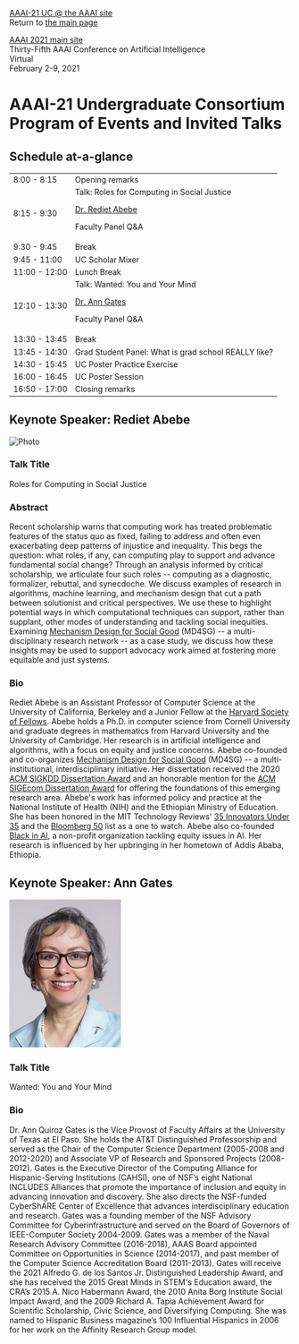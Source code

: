[AAAI-21 UC @ the AAAI site ](https://aaai.org/Conferences/AAAI-21/undergraduate-consortium/)  
Return to [the main page](https://aaai-uc.github.io/)

[AAAI 2021 main site](http://aaai.org/Conferences/AAAI-21/)  
Thirty-Fifth AAAI Conference on Artificial Intelligence  
Virtual  
February 2-9, 2021


# AAAI-21 Undergraduate Consortium Program of Events and Invited Talks

## Schedule at-a-glance


<table>
  <tr>
   <td>8:00 - 8:15
   </td>
   <td>Opening remarks
   </td>
  </tr>
  <tr>
   <td>8:15 - 9:30
   </td>
   <td>Talk: Roles for Computing in Social Justice
<p>
<a href="https://www2.eecs.berkeley.edu/Faculty/Homepages/rabebe.html">Dr. Rediet Abebe</a> 
<p>
Faculty Panel Q&A
  <tr>
   <td>9:30 - 9:45
   </td>
   <td>Break
   </td>
  </tr>
  <tr>
   <td>9:45 - 11:00
   </td>
   <td>UC Scholar Mixer
   </td>
  </tr>
  <tr>
   <td>11:00 - 12:00
   </td>
   <td>Lunch Break
   </td>
  </tr>
  <tr>
   <td>12:10 - 13:30
   </td>
   <td>Talk: Wanted: You and Your Mind
<p>
<a href="http://www.cs.utep.edu/agates/">Dr. Ann Gates</a>
<p>
Faculty Panel Q&A
  <tr>
   <td>13:30 - 13:45
   </td>
   <td>Break
   </td>
  </tr>
  <tr>
   <td>13:45 - 14:30
   </td>
   <td>Grad Student Panel: What is grad school REALLY like?
   </td>
  </tr>
  <tr>
   <td>14:30 - 15:45
   </td>
   <td>UC Poster Practice Exercise
   </td>
  </tr>
  <tr>
   <td>16:00 - 16:45
   </td>
   <td>UC Poster Session
   </td>
  </tr>
  <tr>
   <td>16:50 - 17:00
   </td>
   <td>Closing remarks
   </td>
  </tr>
</table>

## Keynote Speaker: Rediet Abebe
<img width="200" alt="Photo" src="https://www2.eecs.berkeley.edu/Faculty/Photos/Homepages/rabebe.jpg">

### Talk Title 
Roles for Computing in Social Justice

### Abstract
Recent scholarship warns that computing work has treated problematic features of the status quo as fixed, failing to address and often even exacerbating deep patterns of injustice and inequality. This begs the question: what roles, if any, can computing play to support and advance fundamental social change? Through an analysis informed by critical scholarship, we articulate four such roles -- computing as a diagnostic, formalizer, rebuttal, and synecdoche. We discuss examples of research in algorithms, machine learning, and mechanism design that cut a path between solutionist and critical perspectives. We use these to highlight potential ways in which computational techniques can support, rather than supplant, other modes of understanding and tackling social inequities. Examining [Mechanism Design for Social Good](https://www.md4sg.com/) (MD4SG) -- a multi-disciplinary research network -- as a case study, we discuss how these insights may be used to support advocacy work aimed at fostering more equitable and just systems.

### Bio 
Rediet Abebe is an Assistant Professor of Computer Science at the University of California, Berkeley and a Junior Fellow at the [Harvard Society of Fellows](https://socfell.fas.harvard.edu/senior-junior-fellows-current-academic-year). Abebe holds a Ph.D. in computer science from Cornell University and graduate degrees in mathematics from Harvard University and the University of Cambridge. Her research is in artificial intelligence and algorithms, with a focus on equity and justice concerns. Abebe co-founded and co-organizes [Mechanism Design for Social Good](https://www.md4sg.com/) (MD4SG) -- a multi-institutional, interdisciplinary initiative. Her dissertation received the 2020 [ACM SIGKDD Dissertation Award](https://www.kdd.org/awards/sigkdd-dissertation-award) and an honorable mention for the [ACM SIGEcom Dissertation Award](http://www.sigecom.org/award-phd.html) for offering the foundations of this emerging research area. Abebe's work has informed policy and practice at the National Institute of Health (NIH) and the Ethiopian Ministry of Education. She has been honored in the MIT Technology Reviews' [35 Innovators Under 35](https://www.technologyreview.com/innovators-under-35/2019) and the [Bloomberg 50](https://www.bloomberg.com/features/2018-bloomberg-50/#Abebe) list as a one to watch. Abebe also co-founded [Black in AI](https://blackinai.github.io/#/), a non-profit organization tackling equity issues in AI. Her research is influenced by her upbringing in her hometown of Addis Ababa, Ethiopia.


## Keynote Speaker: Ann Gates
<img width="200" alt="Photo" src="/2021/gates2s.jpg">
 
### Talk Title 
Wanted: You and Your Mind

### Bio 
Dr. Ann Quiroz Gates is the Vice Provost of Faculty Affairs at the University of Texas at El Paso. She holds the AT&T Distinguished Professorship and served as the Chair of the Computer Science Department (2005-2008 and 2012-2020) and Associate VP of Research and Sponsored Projects (2008-2012).  Gates is the Executive Director of the Computing Alliance for Hispanic-Serving Institutions (CAHSI), one of NSF’s eight National INCLUDES Alliances that promote the importance of inclusion and equity in advancing innovation and discovery. She also directs the NSF-funded CyberShARE Center of Excellence that advances interdisciplinary education and research. Gates was a founding member of the NSF Advisory Committee for Cyberinfrastructure and served on the Board of Governors of IEEE-Computer Society 2004-2009. Gates was a member of the Naval Research Advisory Committee (2016-2018), AAAS Board appointed Committee on Opportunities in Science (2014-2017), and past member of the Computer Science Accreditation Board (2011-2013). Gates will receive the 2021 Alfredo G. de los Santos Jr. Distinguished Leadership Award, and she has received the 2015 Great Minds in STEM's Education award, the CRA’s 2015 A. Nico Habermann Award, the 2010 Anita Borg Institute Social Impact Award, and the 2009 Richard A. Tapia Achievement Award for Scientific Scholarship, Civic Science, and Diversifying Computing. She was named to Hispanic Business magazine’s 100 Influential Hispanics in 2006 for her work on the Affinity Research Group model.



